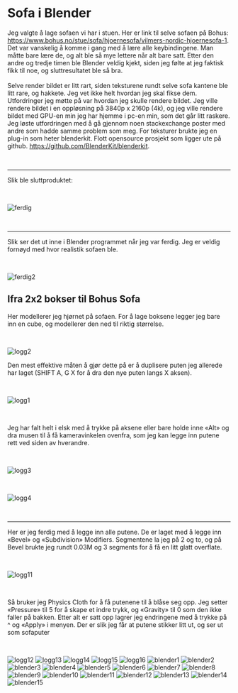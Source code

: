 # Sofa i Blender

Jeg valgte å lage sofaen vi har i stuen. Her er link til selve sofaen på Bohus:
https://www.bohus.no/stue/sofa/hjoernesofa/vilmers-nordic-hjoernesofa-1.
<br>
Det var vanskelig å komme i gang med å lære alle keybindingene. Man måtte bare lære de, og alt
ble så mye lettere når alt bare satt. Etter den andre og tredje timen ble Blender veldig kjekt, siden
jeg følte at jeg faktisk fikk til noe, og sluttresultatet ble så bra.  
<br>
Selve render bildet er litt rart, siden teksturene rundt selve sofa kantene ble litt rare, og hakkete. Jeg vet ikke helt hvordan jeg skal fikse dem.
<br>
Utfordringer jeg møtte på var hvordan jeg skulle rendere bildet. Jeg ville rendere bildet i en
oppløsning på 3840p x 2160p (4k), og jeg ville rendere bildet med GPU-en min jeg har hjemme i
pc-en min, som det går litt raskere. Jeg løste utfordringen med å gå gjennom noen stackexchange
poster med andre som hadde samme problem som meg. For teksturer brukte jeg en plug-in som
heter blenderkit. Flott opensource prosjekt som ligger ute på github. https://github.com/BlenderKit/blenderkit.

<br>

-----
Slik ble sluttproduktet:

<br>


![ferdig](https://user-images.githubusercontent.com/83395536/194725861-308f3a6b-ce1e-4c1d-ae1a-167e04ded7a3.png)

<br>

-----

Slik ser det ut inne i Blender programmet når jeg var ferdig. Jeg er veldig fornøyd med hvor realistik sofaen ble. 

<br>

![ferdig2](https://user-images.githubusercontent.com/83395536/194725864-3f859d8e-8c6f-436f-9c91-9762ce17d47b.png)

## Ifra 2x2 bokser til Bohus Sofa

Her modellerer jeg hjørnet på sofaen. For å lage boksene legger jeg bare inn en
cube, og modellerer den ned til riktig størrelse.

<br>



![logg2](https://user-images.githubusercontent.com/83395536/194725909-d242426c-f1b7-457d-a90f-fdcac45182db.png)

Den mest effektive måten å gjør dette på er å duplisere puten jeg allerede har laget
(SHIFT A, G X for å dra den nye puten langs X aksen).

<br>

![logg1](https://user-images.githubusercontent.com/83395536/194725907-999910ff-b045-4e4e-888e-c3954be6ce83.png)

<br>

Jeg har falt helt i elsk med å trykke på aksene eller bare holde inne «Alt» og dra
musen til å få kameravinkelen ovenfra, som jeg kan legge inn putene rett ved siden
av hverandre.

<br>

![logg3](https://user-images.githubusercontent.com/83395536/194725910-0a298a39-2de3-42be-9f28-1e14d2f160b9.png)

<br>

![logg4](https://user-images.githubusercontent.com/83395536/194725911-507d3055-90f0-4fb2-8076-bc6a68e925b5.png)

<br>

-----

Her er jeg ferdig med å legge inn alle putene. De er laget med å legge inn «Bevel»
og «Subdivision» Modifiers. Segmentene la jeg på 2 og to, og på Bevel brukte jeg
rundt 0.03M og 3 segments for å få en litt glatt overflate.

<br>

![logg11](https://user-images.githubusercontent.com/83395536/194725920-72e58a6e-bbfe-458d-affa-b204af9edab1.png)

<br>

Så bruker jeg Physics Cloth for å få putenene til å blåse seg opp. Jeg setter
«Pressure» til 5 for å skape et indre trykk, og «Gravity» til 0 som den ikke faller på
bakken. Etter alt er satt opp lagrer jeg endringene med å trykke på ^ og «Apply» i
menyen. Der er slik jeg får at putene stikker litt ut, og ser ut som sofaputer

<br>

![logg12](https://user-images.githubusercontent.com/83395536/194725921-32a420c1-b49b-4645-ad6d-a53e1f4b1d7f.png)
![logg13](https://user-images.githubusercontent.com/83395536/194725922-7b30cbb7-3f91-4cd1-ad58-3a8f709e5fdb.png)
![logg14](https://user-images.githubusercontent.com/83395536/194725923-2ea15fc8-dc7f-48e3-9d93-a9cf61e0c8f2.png)
![logg15](https://user-images.githubusercontent.com/83395536/194725925-20c8f6f1-e8ef-4b41-b265-4b964366488e.png)
![logg16](https://user-images.githubusercontent.com/83395536/194725926-d711ef2d-8b58-4b91-9173-43a9fc84f255.png)
![blender1](https://user-images.githubusercontent.com/83395536/194725939-ba092542-f0bc-46b7-8096-04c631d2755e.png)
![blender2](https://user-images.githubusercontent.com/83395536/194725942-c2641e72-308c-4051-b238-049ff80c77c9.png)
![blender3](https://user-images.githubusercontent.com/83395536/194725943-5d7f7c96-75cb-4186-816c-b5d082b4ef2d.png)
![blender4](https://user-images.githubusercontent.com/83395536/194725944-9fb7e920-6bf4-4450-9dec-6cb77f581d20.png)
![blender5](https://user-images.githubusercontent.com/83395536/194725946-0a590f43-9b8a-4afc-9732-3b103a7e6960.png)
![blender6](https://user-images.githubusercontent.com/83395536/194725947-69e4aaac-0afb-4248-a6e3-b7ceed4d9bba.png)
![blender7](https://user-images.githubusercontent.com/83395536/194725949-fdaea323-3b28-4ca3-b65d-b0267ad04660.png)
![blender8](https://user-images.githubusercontent.com/83395536/194725950-85046dfb-18f3-4fcc-89a4-9bdde94e0d2e.png)
![blender9](https://user-images.githubusercontent.com/83395536/194725951-d824b8e6-e364-42bb-8a4f-a3d59ad9a8f8.png)
![blender10](https://user-images.githubusercontent.com/83395536/194725952-f561aa38-7639-42bf-a9eb-836bb1d4ed1d.png)
![blender11](https://user-images.githubusercontent.com/83395536/194725953-8a1b5089-6b2b-4be3-9adf-f49f1b47b664.png)
![blender12](https://user-images.githubusercontent.com/83395536/194725954-df227adc-dcde-4fde-9585-cc6224405c3e.png)
![blender13](https://user-images.githubusercontent.com/83395536/194725955-e8386d10-0dde-4086-8917-fbbd4e1c215f.png)
![blender14](https://user-images.githubusercontent.com/83395536/194725956-2b7456f8-4cf1-444b-bc7f-70619c92c2ef.png)
![blender15](https://user-images.githubusercontent.com/83395536/194725958-63b07c12-6cd5-4970-8d3d-95e64c02d053.png)